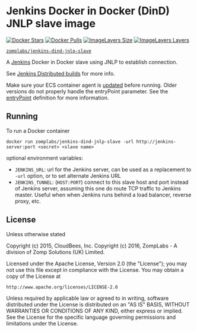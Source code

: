 # Jenkins Docker in Docker (DinD) JNLP slave image

[![Docker Stars](https://img.shields.io/docker/stars/zomplabs/jenkins-dind-jnlp-slave.svg)](https://hub.docker.com/r/zomplabs/jenkins-dind-jnlp-slave)
[![Docker Pulls](https://img.shields.io/docker/pulls/zomplabs/jenkins-dind-jnlp-slave.svg)](https://hub.docker.com/r/zomplabs/jenkins-dind-jnlp-slave)
[![ImageLayers Size](https://img.shields.io/imagelayers/image-size/zomplabs/jenkins-dind-jnlp-slave/latest.svg)](https://imagelayers.io/?images=zomplabs%2Fjenkins-dind-jnlp-slave:latest)
[![ImageLayers Layers](https://img.shields.io/imagelayers/layers/zomplabs/jenkins-dind-jnlp-slave/latest.svg)](https://imagelayers.io/?images=zomplabs%2Fjenkins-dind-jnlp-slave:latest)


[`zomplabs/jenkins-dind-jnlp-slave`](https://hub.docker.com/r/zomplabs/jenkins-dind-jnlp-slave/)

A [Jenkins](https://jenkins-ci.org) Docker in Docker slave using JNLP to establish connection.

See [Jenkins Distributed builds](https://wiki.jenkins-ci.org/display/JENKINS/Distributed+builds) for more info.

Make sure your ECS container agent is [updated](http://docs.aws.amazon.com/AmazonECS/latest/developerguide/ecs-agent-update.html) before running. Older versions do not properly handle the entryPoint parameter. See the [entryPoint](http://docs.aws.amazon.com/AmazonECS/latest/developerguide/task_definition_parameters.html#container_definitions) definition for more information.

## Running

To run a Docker container

    docker run zomplabs/jenkins-dind-jnlp-slave -url http://jenkins-server:port <secret> <slave name>

optional environment variables:

* `JENKINS_URL`: url for the Jenkins server, can be used as a replacement to `-url` option, or to set alternate Jenkins URL
* `JENKINS_TUNNEL`: (`HOST:PORT`) connect to this slave host and port instead of Jenkins server, assuming this one do route TCP traffic to Jenkins master. Useful when when Jenkins runs behind a load balancer, reverse proxy, etc.

## License
Unless otherwise stated

Copyright (c) 2015, CloudBees, Inc.
Copyright (c) 2016, ZompLabs - A division of Zomp Solutions (UK) Limited.

Licensed under the Apache License, Version 2.0 (the "License");
you may not use this file except in compliance with the License.
You may obtain a copy of the License at

    http://www.apache.org/licenses/LICENSE-2.0

Unless required by applicable law or agreed to in writing, software
distributed under the License is distributed on an "AS IS" BASIS,
WITHOUT WARRANTIES OR CONDITIONS OF ANY KIND, either express or implied.
See the License for the specific language governing permissions and
limitations under the License.
